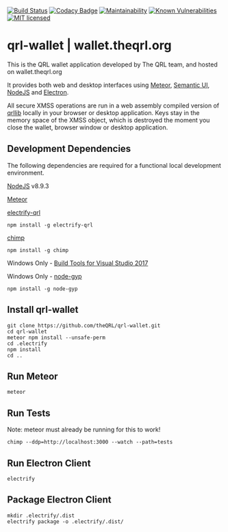 [![Build Status](https://circleci.com/gh/theQRL/qrl-wallet.svg?style=shield&circle-token=:circle-token)](https://circleci.com/gh/theQRL/qrl-wallet)
[![Codacy Badge](https://api.codacy.com/project/badge/Grade/a91585507ea24454a43190dfb48d8c09)](https://www.codacy.com/app/qrl/qrl-wallet?utm_source=github.com&amp;utm_medium=referral&amp;utm_content=theQRL/qrl-wallet&amp;utm_campaign=Badge_Grade)
[![Maintainability](https://api.codeclimate.com/v1/badges/30e006c07f50365faa9a/maintainability)](https://codeclimate.com/github/theQRL/qrl-wallet/maintainability)
[![Known Vulnerabilities](https://snyk.io/test/github/theqrl/qrl-wallet/badge.svg)](https://snyk.io/test/github/theqrl/qrl-wallet)
[![MIT licensed](https://img.shields.io/badge/license-MIT-blue.svg)](https://raw.githubusercontent.com/theQRL/qrl-wallet/master/LICENSE)

# qrl-wallet | wallet.theqrl.org

This is the QRL wallet application developed by The QRL team, and hosted on wallet.theqrl.org

It provides both web and desktop interfaces using [Meteor](https://www.meteor.com/), [Semantic UI](https://semantic-ui.com/), [NodeJS](https://nodejs.org/en/) and [Electron](https://electronjs.org/).

All secure XMSS operations are run in a web assembly compiled version of [qrllib](https://github.com/theQRL/qrllib) locally in your browser or desktop application. Keys stay in the memory space of the XMSS object, which is destroyed the moment you close the wallet, browser window or desktop application.


## Development Dependencies

The following dependencies are required for a functional local development environment.

[NodeJS](https://nodejs.org/en/) v8.9.3

[Meteor](https://www.meteor.com/install)

[electrify-qrl](https://www.npmjs.com/package/electrify-qrl)

	npm install -g electrify-qrl

[chimp](https://github.com/xolvio/chimp)

	npm install -g chimp

Windows Only - [Build Tools for Visual Studio 2017](https://www.visualstudio.com/downloads/#build-tools-for-visual-studio-2017)


Windows Only - [node-gyp](https://github.com/nodejs/node-gyp)

	npm install -g node-gyp


## Install qrl-wallet

	git clone https://github.com/theQRL/qrl-wallet.git
	cd qrl-wallet
	meteor npm install --unsafe-perm
	cd .electrify
	npm install
	cd ..

## Run Meteor

	meteor

## Run Tests

Note: meteor must already be running for this to work!

	chimp --ddp=http://localhost:3000 --watch --path=tests

## Run Electron Client

	electrify

## Package Electron Client

	mkdir .electrify/.dist
	electrify package -o .electrify/.dist/

